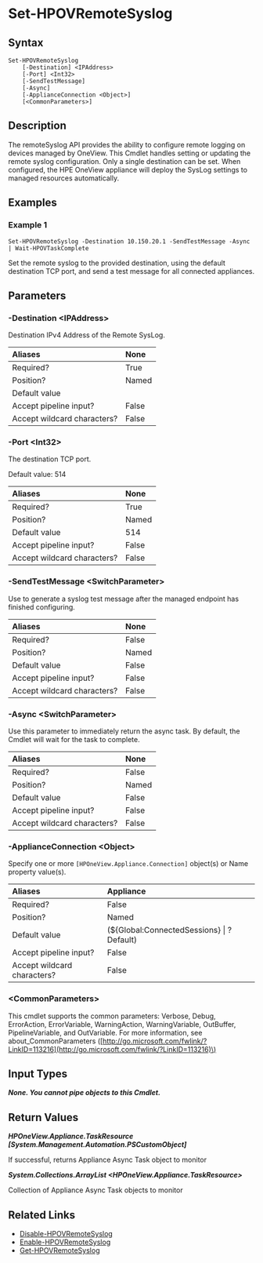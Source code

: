 ﻿---
description: Configure remote syslog.
---

# Set-HPOVRemoteSyslog

## Syntax

```text
Set-HPOVRemoteSyslog
    [-Destination] <IPAddress>
    [-Port] <Int32>
    [-SendTestMessage]
    [-Async]
    [-ApplianceConnection <Object>]
    [<CommonParameters>]
```

## Description

The remoteSyslog API provides the ability to configure remote logging on devices managed by OneView.  This Cmdlet handles setting or updating the remote syslog configuration.  Only a single destination can be set.  When configured, the HPE OneView appliance will deploy the SysLog settings to managed resources automatically.

## Examples

###  Example 1 

```text
Set-HPOVRemoteSyslog -Destination 10.150.20.1 -SendTestMessage -Async | Wait-HPOVTaskComplete
```

Set the remote syslog to the provided destination, using the default destination TCP port, and send a test message for all connected appliances.

## Parameters

### -Destination &lt;IPAddress&gt;

Destination IPv4 Address of the Remote SysLog.

| Aliases | None |
| :--- | :--- |
| Required? | True |
| Position? | Named |
| Default value |  |
| Accept pipeline input? | False |
| Accept wildcard characters? | False |

### -Port &lt;Int32&gt;

The destination TCP port.

Default value: 514

| Aliases | None |
| :--- | :--- |
| Required? | True |
| Position? | Named |
| Default value | 514 |
| Accept pipeline input? | False |
| Accept wildcard characters? | False |

### -SendTestMessage &lt;SwitchParameter&gt;

Use to generate a syslog test message after the managed endpoint has finished configuring.

| Aliases | None |
| :--- | :--- |
| Required? | False |
| Position? | Named |
| Default value | False |
| Accept pipeline input? | False |
| Accept wildcard characters? | False |

### -Async &lt;SwitchParameter&gt;

Use this parameter to immediately return the async task.  By default, the Cmdlet will wait for the task to complete.

| Aliases | None |
| :--- | :--- |
| Required? | False |
| Position? | Named |
| Default value | False |
| Accept pipeline input? | False |
| Accept wildcard characters? | False |

### -ApplianceConnection &lt;Object&gt;

Specify one or more `[HPOneView.Appliance.Connection]` object(s) or Name property value(s).

| Aliases | Appliance |
| :--- | :--- |
| Required? | False |
| Position? | Named |
| Default value | (${Global:ConnectedSessions} &vert; ? Default) |
| Accept pipeline input? | False |
| Accept wildcard characters? | False |

### &lt;CommonParameters&gt;

This cmdlet supports the common parameters: Verbose, Debug, ErrorAction, ErrorVariable, WarningAction, WarningVariable, OutBuffer, PipelineVariable, and OutVariable. For more information, see about\_CommonParameters \([http://go.microsoft.com/fwlink/?LinkID=113216](http://go.microsoft.com/fwlink/?LinkID=113216)\)

## Input Types

_**None. You cannot pipe objects to this Cmdlet.**_

## Return Values

_**HPOneView.Appliance.TaskResource [System.Management.Automation.PSCustomObject]**_

If successful, returns Appliance Async Task object to monitor

_**System.Collections.ArrayList <HPOneView.Appliance.TaskResource>**_

Collection of Appliance Async Task objects to monitor

## Related Links

* [Disable-HPOVRemoteSyslog](disable-hpovremotesyslog.md)
* [Enable-HPOVRemoteSyslog](enable-hpovremotesyslog.md)
* [Get-HPOVRemoteSyslog](get-hpovremotesyslog.md)
